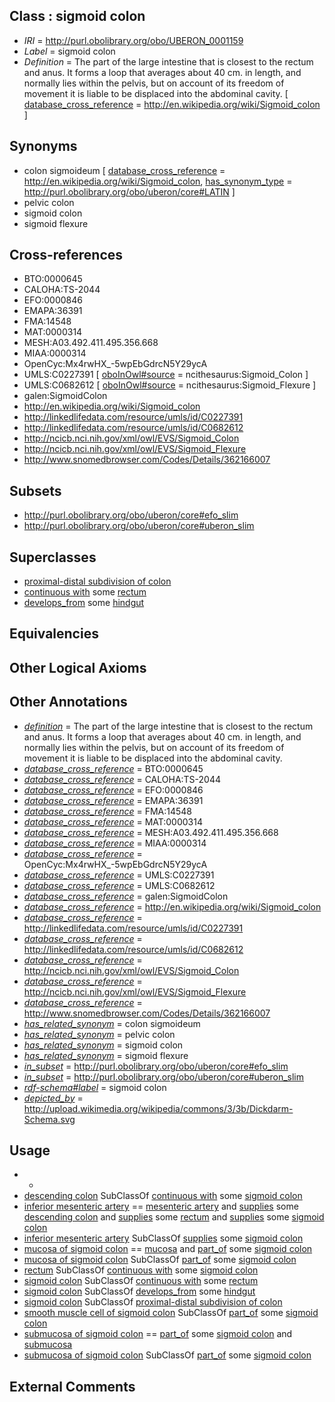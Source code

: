 
## Class : sigmoid colon

 * *IRI* = http://purl.obolibrary.org/obo/UBERON_0001159
 * *Label* = sigmoid colon
 * *Definition* = The part of the large intestine that is closest to the rectum and anus. It forms a loop that averages about 40 cm. in length, and normally lies within the pelvis, but on account of its freedom of movement it is liable to be displaced into the abdominal cavity. [ [database_cross_reference](../../ef/oboInOwl#hasDbXref.md) = http://en.wikipedia.org/wiki/Sigmoid_colon ]

## Synonyms

 * colon sigmoideum [ [database_cross_reference](../../ef/oboInOwl#hasDbXref.md) = http://en.wikipedia.org/wiki/Sigmoid_colon, [has_synonym_type](../../pe/oboInOwl#hasSynonymType.md) = http://purl.obolibrary.org/obo/uberon/core#LATIN ]
 * pelvic colon
 * sigmoid colon
 * sigmoid flexure

## Cross-references

 * BTO:0000645
 * CALOHA:TS-2044
 * EFO:0000846
 * EMAPA:36391
 * FMA:14548
 * MAT:0000314
 * MESH:A03.492.411.495.356.668
 * MIAA:0000314
 * OpenCyc:Mx4rwHX_-5wpEbGdrcN5Y29ycA
 * UMLS:C0227391 [ [oboInOwl#source](../../ce/oboInOwl#source.md) = ncithesaurus:Sigmoid_Colon ]
 * UMLS:C0682612 [ [oboInOwl#source](../../ce/oboInOwl#source.md) = ncithesaurus:Sigmoid_Flexure ]
 * galen:SigmoidColon
 * http://en.wikipedia.org/wiki/Sigmoid_colon
 * http://linkedlifedata.com/resource/umls/id/C0227391
 * http://linkedlifedata.com/resource/umls/id/C0682612
 * http://ncicb.nci.nih.gov/xml/owl/EVS/Sigmoid_Colon
 * http://ncicb.nci.nih.gov/xml/owl/EVS/Sigmoid_Flexure
 * http://www.snomedbrowser.com/Codes/Details/362166007

## Subsets

 * http://purl.obolibrary.org/obo/uberon/core#efo_slim
 * http://purl.obolibrary.org/obo/uberon/core#uberon_slim

## Superclasses

 * [proximal-distal subdivision of colon](../../UBERON/68/UBERON_0000168.md)
 * [continuous with](../../RO/50/RO_0002150.md) some [rectum](../../UBERON/52/UBERON_0001052.md)
 * [develops_from](../../RO/02/RO_0002202.md) some [hindgut](../../UBERON/46/UBERON_0001046.md)

## Equivalencies


## Other Logical Axioms


## Other Annotations

 * *[definition](../../IAO/15/IAO_0000115.md)* = The part of the large intestine that is closest to the rectum and anus. It forms a loop that averages about 40 cm. in length, and normally lies within the pelvis, but on account of its freedom of movement it is liable to be displaced into the abdominal cavity.
 * *[database_cross_reference](../../ef/oboInOwl#hasDbXref.md)* = BTO:0000645
 * *[database_cross_reference](../../ef/oboInOwl#hasDbXref.md)* = CALOHA:TS-2044
 * *[database_cross_reference](../../ef/oboInOwl#hasDbXref.md)* = EFO:0000846
 * *[database_cross_reference](../../ef/oboInOwl#hasDbXref.md)* = EMAPA:36391
 * *[database_cross_reference](../../ef/oboInOwl#hasDbXref.md)* = FMA:14548
 * *[database_cross_reference](../../ef/oboInOwl#hasDbXref.md)* = MAT:0000314
 * *[database_cross_reference](../../ef/oboInOwl#hasDbXref.md)* = MESH:A03.492.411.495.356.668
 * *[database_cross_reference](../../ef/oboInOwl#hasDbXref.md)* = MIAA:0000314
 * *[database_cross_reference](../../ef/oboInOwl#hasDbXref.md)* = OpenCyc:Mx4rwHX_-5wpEbGdrcN5Y29ycA
 * *[database_cross_reference](../../ef/oboInOwl#hasDbXref.md)* = UMLS:C0227391
 * *[database_cross_reference](../../ef/oboInOwl#hasDbXref.md)* = UMLS:C0682612
 * *[database_cross_reference](../../ef/oboInOwl#hasDbXref.md)* = galen:SigmoidColon
 * *[database_cross_reference](../../ef/oboInOwl#hasDbXref.md)* = http://en.wikipedia.org/wiki/Sigmoid_colon
 * *[database_cross_reference](../../ef/oboInOwl#hasDbXref.md)* = http://linkedlifedata.com/resource/umls/id/C0227391
 * *[database_cross_reference](../../ef/oboInOwl#hasDbXref.md)* = http://linkedlifedata.com/resource/umls/id/C0682612
 * *[database_cross_reference](../../ef/oboInOwl#hasDbXref.md)* = http://ncicb.nci.nih.gov/xml/owl/EVS/Sigmoid_Colon
 * *[database_cross_reference](../../ef/oboInOwl#hasDbXref.md)* = http://ncicb.nci.nih.gov/xml/owl/EVS/Sigmoid_Flexure
 * *[database_cross_reference](../../ef/oboInOwl#hasDbXref.md)* = http://www.snomedbrowser.com/Codes/Details/362166007
 * *[has_related_synonym](../../ym/oboInOwl#hasRelatedSynonym.md)* = colon sigmoideum
 * *[has_related_synonym](../../ym/oboInOwl#hasRelatedSynonym.md)* = pelvic colon
 * *[has_related_synonym](../../ym/oboInOwl#hasRelatedSynonym.md)* = sigmoid colon
 * *[has_related_synonym](../../ym/oboInOwl#hasRelatedSynonym.md)* = sigmoid flexure
 * *[in_subset](../../et/oboInOwl#inSubset.md)* = http://purl.obolibrary.org/obo/uberon/core#efo_slim
 * *[in_subset](../../et/oboInOwl#inSubset.md)* = http://purl.obolibrary.org/obo/uberon/core#uberon_slim
 * *[rdf-schema#label](../../el/rdf-schema#label.md)* = sigmoid colon
 * *[depicted_by](../../depicted/by/depicted_by.md)* = http://upload.wikimedia.org/wikipedia/commons/3/3b/Dickdarm-Schema.svg

## Usage

 * -
 * [descending colon](../../UBERON/58/UBERON_0001158.md) SubClassOf [continuous with](../../RO/50/RO_0002150.md) some [sigmoid colon](../../UBERON/59/UBERON_0001159.md)
 * [inferior mesenteric artery](../../UBERON/83/UBERON_0001183.md) == [mesenteric artery](../../UBERON/16/UBERON_0005616.md) and [supplies](../../RO/78/RO_0002178.md) some [descending colon](../../UBERON/58/UBERON_0001158.md) and [supplies](../../RO/78/RO_0002178.md) some [rectum](../../UBERON/52/UBERON_0001052.md) and [supplies](../../RO/78/RO_0002178.md) some [sigmoid colon](../../UBERON/59/UBERON_0001159.md)
 * [inferior mesenteric artery](../../UBERON/83/UBERON_0001183.md) SubClassOf [supplies](../../RO/78/RO_0002178.md) some [sigmoid colon](../../UBERON/59/UBERON_0001159.md)
 * [mucosa of sigmoid colon](../../UBERON/93/UBERON_0004993.md) == [mucosa](../../UBERON/44/UBERON_0000344.md) and [part_of](../../BFO/50/BFO_0000050.md) some [sigmoid colon](../../UBERON/59/UBERON_0001159.md)
 * [mucosa of sigmoid colon](../../UBERON/93/UBERON_0004993.md) SubClassOf [part_of](../../BFO/50/BFO_0000050.md) some [sigmoid colon](../../UBERON/59/UBERON_0001159.md)
 * [rectum](../../UBERON/52/UBERON_0001052.md) SubClassOf [continuous with](../../RO/50/RO_0002150.md) some [sigmoid colon](../../UBERON/59/UBERON_0001159.md)
 * [sigmoid colon](../../UBERON/59/UBERON_0001159.md) SubClassOf [continuous with](../../RO/50/RO_0002150.md) some [rectum](../../UBERON/52/UBERON_0001052.md)
 * [sigmoid colon](../../UBERON/59/UBERON_0001159.md) SubClassOf [develops_from](../../RO/02/RO_0002202.md) some [hindgut](../../UBERON/46/UBERON_0001046.md)
 * [sigmoid colon](../../UBERON/59/UBERON_0001159.md) SubClassOf [proximal-distal subdivision of colon](../../UBERON/68/UBERON_0000168.md)
 * [smooth muscle cell of sigmoid colon](../../CL/85/CL_1000285.md) SubClassOf [part_of](../../BFO/50/BFO_0000050.md) some [sigmoid colon](../../UBERON/59/UBERON_0001159.md)
 * [submucosa of sigmoid colon](../../UBERON/32/UBERON_0004932.md) == [part_of](../../BFO/50/BFO_0000050.md) some [sigmoid colon](../../UBERON/59/UBERON_0001159.md) and [submucosa](../../UBERON/09/UBERON_0000009.md)
 * [submucosa of sigmoid colon](../../UBERON/32/UBERON_0004932.md) SubClassOf [part_of](../../BFO/50/BFO_0000050.md) some [sigmoid colon](../../UBERON/59/UBERON_0001159.md)

## External Comments

